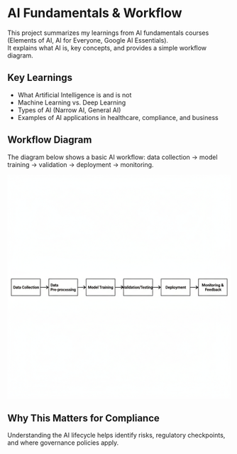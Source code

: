 # AI Fundamentals & Workflow

This project summarizes my learnings from AI fundamentals courses (Elements of AI, AI for Everyone, Google AI Essentials).  
It explains what AI is, key concepts, and provides a simple workflow diagram.

## Key Learnings
- What Artificial Intelligence is and is not
- Machine Learning vs. Deep Learning
- Types of AI (Narrow AI, General AI)
- Examples of AI applications in healthcare, compliance, and business

## Workflow Diagram
The diagram below shows a basic AI workflow: data collection → model training → validation → deployment → monitoring.

![AI Workflow](AI_Workflow.png)

## Why This Matters for Compliance
Understanding the AI lifecycle helps identify risks, regulatory checkpoints, and where governance policies apply.
